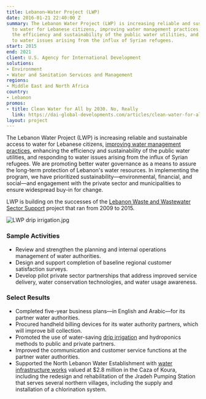 ```yaml
---
title: Lebanon—Water Project (LWP)
date: 2016-01-21 22:40:00 Z
summary: The Lebanon Water Project (LWP) is increasing reliable and sustainable access
  to water for Lebanese citizens, improving water management practices, enhancing
  the efficiency and sustainability of the public water utilities, and responding
  to water issues arising from the influx of Syrian refugees.
start: 2015
end: 2021
client: U.S. Agency for International Development
solutions:
- Environment
- Water and Sanitation Services and Management
regions:
- Middle East and North Africa
country:
- Lebanon
promos:
- title: Clean Water for All by 2030. No, Really
  link: https://dai-global-developments.com/articles/clean-water-for-all-by-2030-no-really
layout: project
---
```


The Lebanon Water Project (LWP) is increasing reliable and sustainable access to water for Lebanese citizens, [improving water management practices](https://medium.com/usaid-global-waters/saving-livelihoods-one-drop-at-a-time-269e1f3a9af7), enhancing the efficiency and sustainability of the public water utilities, and responding to water issues arising from the influx of Syrian refugees. We are promoting better water governance as a means to assure the long-term protection of Lebanon's water resources. In implementing the program, we have prioritized sustainability—environmental, financial, and social—and engagement with the private sector and municipalities to ensure widespread buy-in for change.

LWP is building on the successes of the [Lebanon Waste and Wastewater Sector Support](/our-work/projects/lebanon-water-and-wastewater-sector-support-lwwss) project that ran from 2009 to 2015.

![LWP drip irrigation.jpg](/uploads/LWP%20drip%20irrigation.jpg)

### Sample Activities

* Review and strengthen the planning and internal operations management of water authorities.
* Design and support completion of baseline regional customer satisfaction surveys.
* Develop pilot private sector partnerships that address improved service delivery, water conservation technologies, and water usage awareness.

### Select Results

* Completed five-year business plans—in English and Arabic—for its partner water authorities.
* Procured handheld billing devices for its water authority partners, which will improve bill collection.
* Promoted the use of water-saving [drip irrigation](https://www.dai.com/news/lebanon-project-demos-water-saving-techniques) and hydroponics methods to public and private partners.
* Improved the communication and customer service functions at the partner water authorities.
* Supported the North Lebanon Water Establishment with [water infrastructure works](https://lb.usembassy.gov/usaid-supports-north-lebanon-water-establishment-2-8-million-infrastructure-works-improve-water-services-koura/) valued at $2.8 million in the Caza of Koura, including the redesign and rehabilitation of the Jradeh Pumping Station that serves several northern villages, including the supply and installation of a chlorination system. 
